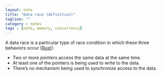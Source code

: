 ```yaml
---
layout: note
title: "Data race (definition)"
tagline: ""
category : notes
tags : [note, memory, concurrency]
---
```


A data race is a particular type of race condition in which these three
behaviors occur [[Rust](https://doc.rust-lang.org/book/second-edition/ch04-02-references-and-borrowing.html)]:

* Two or more pointers access the same data at the same time.
* At least one of the pointers is being used to write to the data.
* There’s no mechanism being used to synchronize access to the data.
